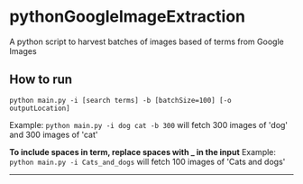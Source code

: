# pythonGoogleImageExtraction
A python script to harvest batches of images based of terms from Google Images

## How to run
`python main.py -i [search terms] -b [batchSize=100] [-o outputLocation]`

Example:
`python main.py -i dog cat -b 300` will fetch 300 images of 'dog' and 300 images of 'cat'

**To include spaces in term, replace spaces with _ in the input**
Example: `python main.py -i Cats_and_dogs` will fetch 100 images of 'Cats and dogs'

___
